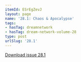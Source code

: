 ```yaml
---
itemId: ESrEgZevJ
layout: page
name: '28.1: Chaos & Apocalypse'
tags:
- hasTag: dreamnetwork
- hasTag: dream-network-volume-28
type: post
urlSlug: '28.1'
---
```

<a href="files/pdfs/Volume_28/28.1_chaos_apocalypse.pdf" download="">Download issue 28.1</a>